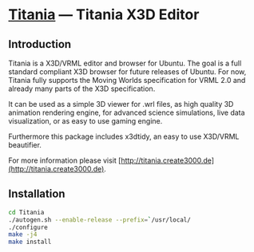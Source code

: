 [Titania](http://titania.create3000.de/) — Titania X3D Editor
==================================================

Introduction
--------------------------------------

Titania is a X3D/VRML editor and browser for Ubuntu. The goal is a full standard compliant X3D browser for future releases of Ubuntu. For now, Titania fully supports the Moving Worlds specification for VRML 2.0 and already many parts of the X3D specification.

It can be used as a simple 3D viewer for .wrl files, as high quality 3D animation rendering engine, for advanced science simulations, live data visualization, or as easy to use gaming engine.

Furthermore this package includes x3dtidy, an easy to use X3D/VRML beautifier.

For more information please visit [http://titania.create3000.de](http://titania.create3000.de).

Installation
--------------------------------------

```bash
cd Titania
./autogen.sh --enable-release --prefix=`/usr/local/
./configure
make -j4
make install
```
